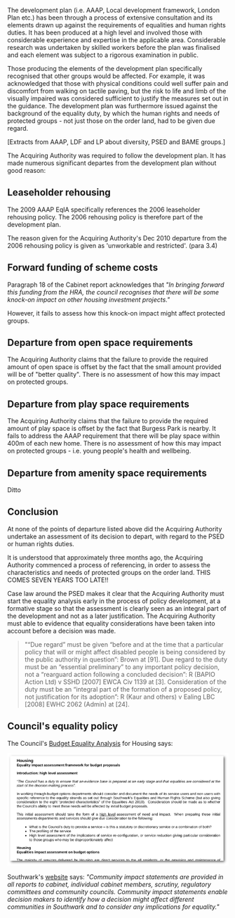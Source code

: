 The development plan (i.e. AAAP, Local development framework, London Plan etc.) has been through a process of extensive consultation and its elements drawn up against the requirements of equalities and human rights duties. It has been produced at a high level and involved those
with considerable experience and expertise in the applicable area. Considerable research was
undertaken by skilled workers before the plan was finalised and each element was subject to a rigorous examination in public.

Those producing the elements of the development plan specifically recognised that other groups would be affected. For example, it was acknowledged that those with physical conditions could well suffer pain and discomfort from walking on tactile paving, but the risk to life and limb of the visually impaired was considered sufficient to justify the measures set out in the guidance. The development plan was furthermore issued against the background of the equality duty, by which the human rights and needs of protected groups - not just those on the order land, had to be given due regard.

[Extracts from AAAP, LDF and LP about diversity, PSED and BAME groups.]

The Acquiring Authority was required to follow the development plan. It has made numerous significant departes from the development plan without good reason: 

## Leaseholder rehousing
The 2009 AAAP EqIA specifically references the 2006 leaseholder rehousing policy. The 2006 rehousing policy is therefore part of the development plan. 

The reason given for the Acquiring Authority's Dec 2010 departure from the 2006 rehousing policy is given as 'unworkable and restricted'. (para 3.4)

## Forward funding of scheme costs
Paragraph 18 of the Cabinet report acknowledges that _"In bringing forward this funding from the HRA, the council recognises that there will be some knock-on impact on other housing investment projects."_ 

However, it fails to assess how this knock-on impact might affect protected groups.

## Departure from open space requirements
The Acquiring Authority claims that the failure to provide the required amount of open space is offset by the fact that the small amount provided will be of "better quality". There is no assessment of how this may impact on protected groups.

## Departure from play space requirements
The Acquiring Authority claims that the failure to provide the required amount of play space is offset by the fact that Burgess Park is nearby. It fails to address the AAAP requirement that there will be play space within 400m of each new home. There is no assessment of how this may impact on protected groups - i.e. young people's health and wellbeing.

## Departure from amenity space requirements
Ditto


## Conclusion
At none of the points of departure listed above did the Acquiring Authority undertake an assessment of its decision to depart, with regard to the PSED or human rights duties.

It is understood that approximately three months ago, the Acquiring Authority commenced a process of referencing, in order to assess the characteristics and needs of protected groups on the order land. THIS COMES SEVEN YEARS TOO LATE!!

Case law around the PSED makes it clear that the Acquiring Authority must start the equality analysis early in the process of policy development, at a formative stage so that the assessment is clearly seen as an integral part of the development and not as a later justification. The Acquiring Authority must able to evidence that equality considerations have been taken into account before a decision was made.

> "“Due regard” must be given “before and at the time that a particular policy that will
or might affect disabled people is being considered by the public authority in question”:
Brown at [91]. Due regard to the duty must be an “essential preliminary” to any
important policy decision, not a “rearguard action following a concluded decision”: R
(BAPIO Action Ltd) v SSHD [2007] EWCA Civ 1139 at [3]. Consideration of the duty
must be an “integral part of the formation of a proposed policy, not justification for its
adoption”: R (Kaur and others) v Ealing LBC [2008] EWHC 2062 (Admin) at [24].



## Council's equality policy
The Council's [Budget Equality Analysis](https://www.2.southwark.gov.uk/downloads/download/2950/budget_equality_analysis) for Housing says:

![](/img/housingeqia.png)

Southwark's [website](http://www.2.southwark.gov.uk/info/200527/equality_and_diversity/2490/publishing_of_equality_information) says: _"Community impact statements are provided in all reports to cabinet, individual cabinet members, scrutiny, regulatory committees and community councils. Community impact statements enable decision makers to identify how a decision might affect different communities in Southwark and to consider any implications for equality."_


